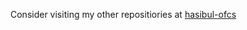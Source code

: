 <p>Consider visiting my other repositiories at <a href="https://github.com/Hasibul-Hasan-ofcs">hasibul-ofcs</a></p>
